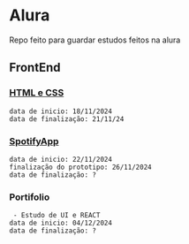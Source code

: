 # Alura
Repo feito para guardar estudos feitos na alura

## FrontEnd

### [HTML e CSS](https://alura-orpin.vercel.app)
    data de inicio: 18/11/2024
    data de finalização: 21/11/24

### [SpotifyApp](https://soundmapify.vercel.app)
    data de inicio: 22/11/2024
    finalização do prototipo: 26/11/2024
    data de finalização: ?
  
### Portifolio
     - Estudo de UI e REACT
    data de inicio: 04/12/2024
    data de finalização: ?
